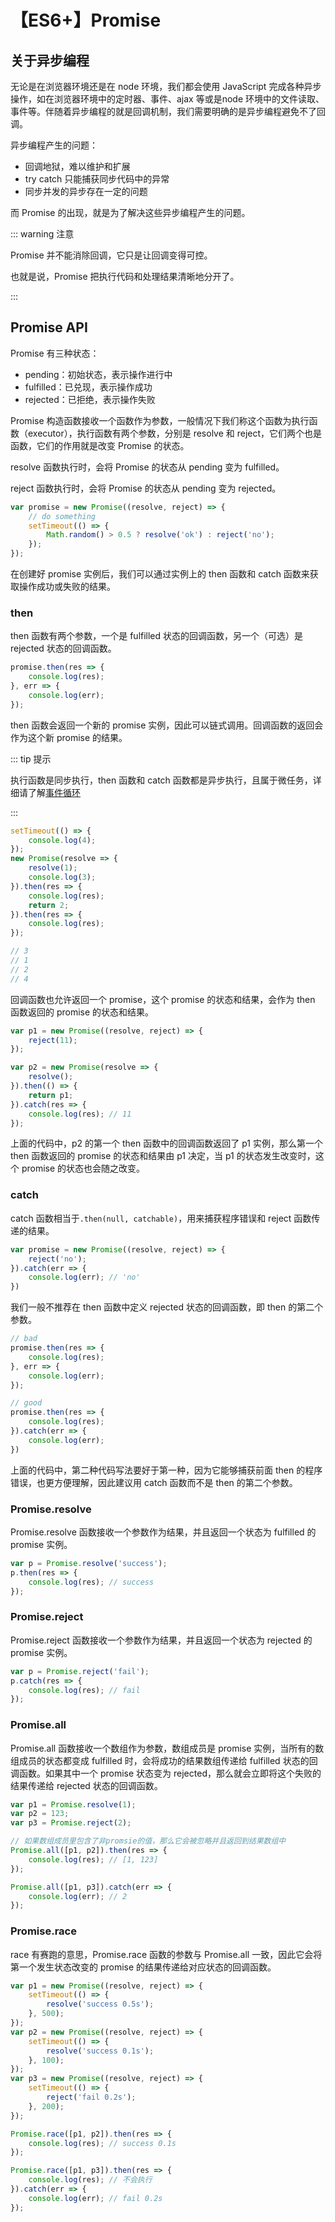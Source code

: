 # 【ES6+】Promise

## 关于异步编程

无论是在浏览器环境还是在 node 环境，我们都会使用 JavaScript 完成各种异步操作，如在浏览器环境中的定时器、事件、ajax 等或是node 环境中的文件读取、事件等。伴随着异步编程的就是回调机制，我们需要明确的是异步编程避免不了回调。

异步编程产生的问题：

- 回调地狱，难以维护和扩展
- try catch 只能捕获同步代码中的异常
- 同步并发的异步存在一定的问题

而 Promise 的出现，就是为了解决这些异步编程产生的问题。

::: warning 注意

Promise 并不能消除回调，它只是让回调变得可控。

也就是说，Promise 把执行代码和处理结果清晰地分开了。

:::

## Promise API

Promise 有三种状态：

- pending：初始状态，表示操作进行中
- fulfilled：已兑现，表示操作成功
- rejected：已拒绝，表示操作失败

Promise 构造函数接收一个函数作为参数，一般情况下我们称这个函数为执行函数（executor），执行函数有两个参数，分别是 resolve 和 reject，它们两个也是函数，它们的作用就是改变 Promise 的状态。

resolve 函数执行时，会将 Promise 的状态从 pending 变为 fulfilled。

reject 函数执行时，会将 Promise 的状态从 pending 变为 rejected。

```js
var promise = new Promise((resolve, reject) => {
    // do something
    setTimeout(() => {
        Math.random() > 0.5 ? resolve('ok') : reject('no');
    });
});
```

在创建好 promise 实例后，我们可以通过实例上的 then 函数和 catch 函数来获取操作成功或失败的结果。

### then

then 函数有两个参数，一个是 fulfilled 状态的回调函数，另一个（可选）是 rejected 状态的回调函数。

```js
promise.then(res => {
	console.log(res);
}, err => {
	console.log(err);
});
```

then 函数会返回一个新的 promise 实例，因此可以链式调用。回调函数的返回会作为这个新 promise 的结果。

::: tip 提示

执行函数是同步执行，then 函数和 catch 函数都是异步执行，且属于微任务，详细请了解[事件循环](../浏览器/浏览器中的事件循环.md)

:::

```js
setTimeout(() => {
    console.log(4);
});
new Promise(resolve => { 
    resolve(1);
    console.log(3);
}).then(res => {
	console.log(res);
	return 2;
}).then(res => {
	console.log(res);
});

// 3
// 1
// 2
// 4
```

回调函数也允许返回一个 promise，这个 promise 的状态和结果，会作为 then 函数返回的 promise 的状态和结果。

```js
var p1 = new Promise((resolve, reject) => {
    reject(11);
});

var p2 = new Promise(resolve => {
    resolve();
}).then(() => {
    return p1;
}).catch(res => {
    console.log(res); // 11
});
```

上面的代码中，p2 的第一个 then 函数中的回调函数返回了 p1 实例，那么第一个 then 函数返回的 promise 的状态和结果由 p1 决定，当 p1 的状态发生改变时，这个 promise 的状态也会随之改变。

### catch

catch 函数相当于`.then(null, catchable)`，用来捕获程序错误和 reject 函数传递的结果。

```js
var promise = new Promise((resolve, reject) => {
	reject('no');
}).catch(err => {
	console.log(err); // 'no'
})
```

我们一般不推荐在 then 函数中定义 rejected 状态的回调函数，即 then 的第二个参数。

```js
// bad
promise.then(res => {
    console.log(res);
}, err => {
    console.log(err);
});

// good
promise.then(res => {
    console.log(res);
}).catch(err => {
    console.log(err);
})
```

上面的代码中，第二种代码写法要好于第一种，因为它能够捕获前面 then 的程序错误，也更方便理解，因此建议用 catch 函数而不是 then 的第二个参数。

### Promise.resolve

Promise.resolve 函数接收一个参数作为结果，并且返回一个状态为 fulfilled 的 promise 实例。

```js
var p = Promise.resolve('success');
p.then(res => {
	console.log(res); // success
});
```

### Promise.reject

Promise.reject 函数接收一个参数作为结果，并且返回一个状态为 rejected 的 promise 实例。

```js
var p = Promise.reject('fail');
p.catch(res => {
	console.log(res); // fail
});
```

### Promise.all

Promise.all 函数接收一个数组作为参数，数组成员是 promise 实例，当所有的数组成员的状态都变成 fulfilled 时，会将成功的结果数组传递给 fulfilled 状态的回调函数。如果其中一个 promise 状态变为 rejected，那么就会立即将这个失败的结果传递给 rejected 状态的回调函数。

```js
var p1 = Promise.resolve(1);
var p2 = 123;
var p3 = Promise.reject(2);

// 如果数组成员里包含了非promsie的值，那么它会被忽略并且返回到结果数组中
Promise.all([p1, p2]).then(res => {
	console.log(res); // [1, 123]
});

Promise.all([p1, p3]).catch(err => {
    console.log(err); // 2
});
```

### Promise.race

race 有赛跑的意思，Promise.race 函数的参数与 Promise.all 一致，因此它会将第一个发生状态改变的 promise 的结果传递给对应状态的回调函数。

```js
var p1 = new Promise((resolve, reject) => {
    setTimeout(() => {
        resolve('success 0.5s');
    }, 500);
});
var p2 = new Promise((resolve, reject) => {
    setTimeout(() => {
        resolve('success 0.1s');
    }, 100);
});
var p3 = new Promise((resolve, reject) => {
    setTimeout(() => {
        reject('fail 0.2s');
    }, 200);
});

Promise.race([p1, p2]).then(res => {
	console.log(res); // success 0.1s
});

Promise.race([p1, p3]).then(res => {
    console.log(res); // 不会执行
}).catch(err => {
    console.log(err); // fail 0.2s
});
```


